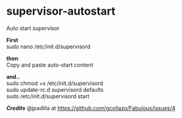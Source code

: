 # supervisor-autostart
Auto start supervisor<br>

**First**<br>
sudo nano /etc/init.d/supervisord<br>

**then**<br>
Copy and paste auto-start content<br>

**and..**<br>
sudo chmod +x /etc/init.d/supervisord<br>
sudo update-rc.d supervisord defaults<br>
sudo /etc/init.d/supervisord start<br>


***Credits***
@jpadilla at https://github.com/gcollazo/Fabulous/issues/4
